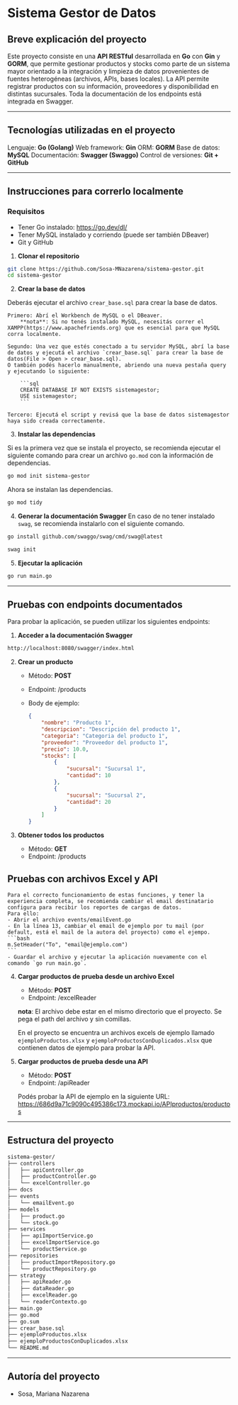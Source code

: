 # Sistema Gestor de Datos

## Breve explicación del proyecto

Este proyecto consiste en una **API RESTful** desarrollada en **Go** con **Gin** y **GORM**, que permite gestionar productos y stocks como parte de un sistema mayor orientado a la integración y limpieza de datos provenientes de fuentes heterogéneas (archivos, APIs, bases locales). La API permite registrar productos con su información, proveedores y disponibilidad en distintas sucursales. Toda la documentación de los endpoints está integrada en Swagger.

---

## Tecnologías utilizadas en el proyecto

Lenguaje: **Go (Golang)**
Web framework: **Gin**
ORM: **GORM**
Base de datos: **MySQL**
Documentación: **Swagger (Swaggo)**
Control de versiones: **Git + GitHub**

---

## Instrucciones para correrlo localmente

### Requisitos
- Tener Go instalado: https://go.dev/dl/
- Tener MySQL instalado y corriendo (puede ser también DBeaver)
- Git y GitHub

1. **Clonar el repositorio**

```bash
git clone https://github.com/Sosa-MNazarena/sistema-gestor.git
cd sistema-gestor
```

2. **Crear la base de datos**

Deberás ejecutar el archivo `crear_base.sql` para crear la base de datos.
    
    Primero: Abrí el Workbench de MySQL o el DBeaver.
        **nota**: Si no tenés instalado MySQL, necesitás correr el XAMPP(https://www.apachefriends.org) que es esencial para que MySQL corra localmente.
    
    Segundo: Una vez que estés conectado a tu servidor MySQL, abrí la base de datos y ejecutá el archivo `crear_base.sql` para crear la base de datos(File > Open > crear_base.sql).
    O también podés hacerlo manualmente, abriendo una nueva pestaña query y ejecutando lo siguiente:

        ```sql
        CREATE DATABASE IF NOT EXISTS sistemagestor;
        USE sistemagestor;
        ```
    
    Tercero: Ejecutá el script y revisá que la base de datos sistemagestor haya sido creada correctamente. 

3. **Instalar las dependencias**

Si es la primera vez que se instala el proyecto, se recomienda ejecutar el siguiente comando para crear un archivo `go.mod` con la información de dependencias.

```bash
go mod init sistema-gestor
```
Ahora se instalan las dependencias.

```bash
go mod tidy
```

4. **Generar la documentación Swagger**
En caso de no tener instalado `swag`, se recomienda instalarlo con el siguiente comando.
 ```bash
go install github.com/swaggo/swag/cmd/swag@latest
```

```bash
swag init
```

5. **Ejecutar la aplicación**

```bash
go run main.go
``` 

---

## Pruebas con endpoints documentados

Para probar la aplicación, se pueden utilizar los siguientes endpoints:

1. **Acceder a la documentación Swagger**

```bash
http://localhost:8080/swagger/index.html
```

2. **Crear un producto**

    - Método: **POST**
    - Endpoint: /products
    - Body de ejemplo:

        ```json
        {
            "nombre": "Producto 1",
            "descripcion": "Descripción del producto 1",
            "categoria": "Categoria del producto 1",
            "proveedor": "Proveedor del producto 1",
            "precio": 10.0,
            "stocks": [
                {
                    "sucursal": "Sucursal 1",
                    "cantidad": 10
                },
                {
                    "sucursal": "Sucursal 2",
                    "cantidad": 20
                }
            ]
        }
        ```

3. **Obtener todos los productos**

    - Método: **GET**
    - Endpoint: /products

## Pruebas con archivos Excel y API

    Para el correcto funcionamiento de estas funciones, y tener la experiencia completa, se recomienda cambiar el email destinatario configura para recibir los reportes de cargas de datos.
    Para ello:
    - Abrir el archivo events/emailEvent.go
    - En la línea 13, cambiar el email de ejemplo por tu mail (por default, está el mail de la autora del proyecto) como el ejempo.
    ```bash
    m.SetHeader("To", "email@ejemplo.com") 
    ```
    - Guardar el archivo y ejecutar la aplicación nuevamente con el comando `go run main.go`.

4. **Cargar productos de prueba desde un archivo Excel**

    - Método: **POST**
    - Endpoint: /excelReader

    **nota**: El archivo debe estar en el mismo directorio que el proyecto. Se pega el path del archivo y sin comillas.

    En el proyecto se encuentra un archivos excels de ejemplo llamado `ejemploProductos.xlsx` y `ejemploProductosConDuplicados.xlsx` que contienen datos de ejemplo para probar la API.

5. **Cargar productos de prueba desde una API**

    - Método: **POST**
    - Endpoint: /apiReader

    Podés probar la API de ejemplo en la siguiente URL: https://686d9a71c9090c495386c173.mockapi.io/APIproductos/productos
        
---

## Estructura del proyecto

```bash
sistema-gestor/
├── controllers
│   ├── apiController.go
│   ├── productController.go
│   └── excelController.go
├── docs
├── events
│   └── emailEvent.go
├── models
│   ├── product.go
│   └── stock.go
├── services
│   ├── apiImportService.go
│   ├── excelImportService.go
│   └── productService.go
├── repositories
│   ├── productImportRepository.go
│   └── productRepository.go
├── strategy
│   ├── apiReader.go
│   ├── dataReader.go
│   ├── excelReader.go
│   └── readerContexto.go
├── main.go
├── go.mod
├── go.sum
├── crear_base.sql
├── ejemploProductos.xlsx
├── ejemploProductosConDuplicados.xlsx
└── README.md
```
---

## Autoría del proyecto

- Sosa, Mariana Nazarena